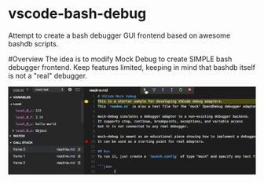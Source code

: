 # vscode-bash-debug
Attempt to create a bash debugger GUI frontend based on awesome bashdb scripts.

#Overview
The idea is to modify Mock Debug to create SIMPLE bash debugger frontend. Keep features limited, keeping in mind that bashdb itself is not a "real" debugger.

![unfortunatly no animation here](images/mock-debug.gif "Implementation based on vscode-mock-debug sample")
